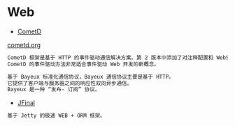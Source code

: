 # Web

* [CometD](https://github.com/cometd/cometd) 
 
[cometd.org](https://cometd.org/)
```md
CometD 框架是基于 HTTP 的事件驱动通信解决方案。第 2 版本中添加了对注释配置和 WebSocket 的支持。
CometD 的事件驱动方法非常适合事件驱动 Web 开发的新概念。

基于 Bayeux 标准化通信协议，Bayeux 通信协议主要是基于 HTTP。
它提供了客户端与服务器之间的响应性双向异步通信。
Bayeux 是一种 “发布- 订阅” 协议。
```

* [JFinal](https://gitee.com/jfinal/jfinal)
```md
基于 Jetty 的极速 WEB + ORM 框架。
```